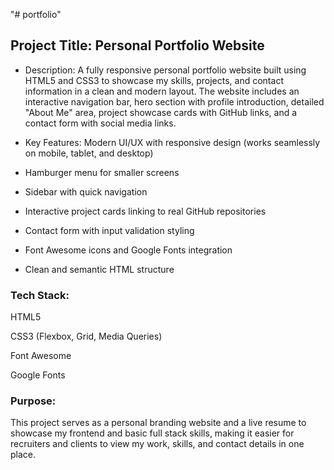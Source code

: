 "# portfolio"

## Project Title: Personal Portfolio Website

- Description:
  A fully responsive personal portfolio website built using HTML5 and CSS3 to showcase my skills, projects, and contact information in a clean and modern layout. The website includes an interactive navigation bar, hero section with profile introduction, detailed "About Me" area, project showcase cards with GitHub links, and a contact form with social media links.

- Key Features:
  Modern UI/UX with responsive design (works seamlessly on mobile, tablet, and desktop)

- Hamburger menu for smaller screens

- Sidebar with quick navigation

- Interactive project cards linking to real GitHub repositories

- Contact form with input validation styling

- Font Awesome icons and Google Fonts integration

- Clean and semantic HTML structure

### Tech Stack:

HTML5

CSS3 (Flexbox, Grid, Media Queries)

Font Awesome

Google Fonts

### Purpose:

This project serves as a personal branding website and a live resume to showcase my frontend and basic full stack skills, making it easier for recruiters and clients to view my work, skills, and contact details in one place.
